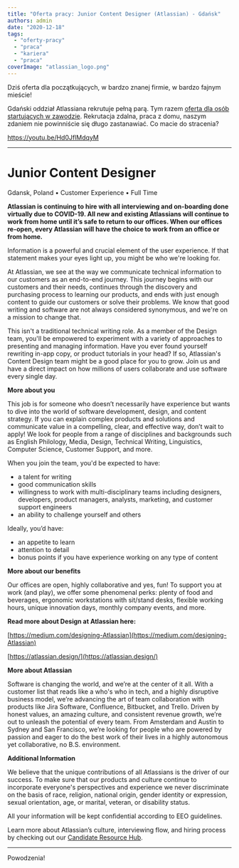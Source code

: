 ```yaml
---
title: "Oferta pracy: Junior Content Designer (Atlassian) - Gdańsk"
authors: admin
date: "2020-12-18"
tags:
  - "oferty-pracy"
  - "praca"
  - "kariera"
  - "praca"
coverImage: "atlassian_logo.png"
---
```


Dziś oferta dla początkujących, w bardzo znanej firmie, w bardzo fajnym mieście!

<!--truncate-->

Gdański oddział Atlassiana rekrutuje pełną parą. Tym razem
[oferta dla osób startujących w zawodzie](https://www.atlassian.com/company/careers/detail/fcd38ab3-427f-4193-9472-1aaa38d1ec4a).
Rekrutacja zdalna, praca z domu, naszym zdaniem nie powinniście się długo
zastanawiać. Co macie do stracenia?

https://youtu.be/Hd0JflMdqyM

---

# Junior Content Designer

Gdansk, Poland • Customer Experience • Full Time

**Atlassian is continuing to hire with all interviewing and on-boarding done
virtually due to COVID-19. All new and existing Atlassians will continue to work
from home until it’s safe to return to our offices. When our offices re-open,
every Atlassian will have the choice to work from an office or from home.**

Information is a powerful and crucial element of the user experience. If that
statement makes your eyes light up, you might be who we're looking for.

At Atlassian, we see at the way we communicate technical information to our
customers as an end-to-end journey. This journey begins with our customers and
their needs, continues through the discovery and purchasing process to learning
our products, and ends with just enough content to guide our customers or solve
their problems. We know that good writing and software are not always considered
synonymous, and we're on a mission to change that.

This isn't a traditional technical writing role. As a member of the Design team,
you'll be empowered to experiment with a variety of approaches to presenting and
managing information. Have you ever found yourself rewriting in-app copy, or
product tutorials in your head? If so, Atlassian's Content Design team might be
a good place for you to grow. Join us and have a direct impact on how millions
of users collaborate and use software every single day.

**More about you**

This job is for someone who doesn’t necessarily have experience but wants to
dive into the world of software development, design, and content strategy. If
you can explain complex products and solutions and communicate value in a
compelling, clear, and effective way, don’t wait to apply! We look for people
from a range of disciplines and backgrounds such as English Philology, Media,
Design, Technical Writing, Linguistics, Computer Science, Customer Support, and
more.

When you join the team, you'd be expected to have:

- a talent for writing
- good communication skills
- willingness to work with multi-disciplinary teams including designers,
  developers, product managers, analysts, marketing, and customer support
  engineers
- an ability to challenge yourself and others

Ideally, you’d have:

- an appetite to learn
- attention to detail
- bonus points if you have experience working on any type of content

**More about our benefits**

Our offices are open, highly collaborative and yes, fun! To support you at work
(and play), we offer some phenomenal perks: plenty of food and beverages,
ergonomic workstations with sit/stand desks, flexible working hours, unique
innovation days, monthly company events, and more.

**Read more about Design at Atlassian here:**

[https://medium.com/designing-Atlassian](https://medium.com/designing-Atlassian)

[https://atlassian.design/](https://atlassian.design/)

**More about Atlassian**

Software is changing the world, and we’re at the center of it all. With a
customer list that reads like a who's who in tech, and a highly disruptive
business model, we’re advancing the art of team collaboration with products like
Jira Software, Confluence, Bitbucket, and Trello. Driven by honest values, an
amazing culture, and consistent revenue growth, we’re out to unleash the
potential of every team. From Amsterdam and Austin to Sydney and San Francisco,
we’re looking for people who are powered by passion and eager to do the best
work of their lives in a highly autonomous yet collaborative, no B.S.
environment.

**Additional Information**

We believe that the unique contributions of all Atlassians is the driver of our
success. To make sure that our products and culture continue to incorporate
everyone's perspectives and experience we never discriminate on the basis of
race, religion, national origin, gender identity or expression, sexual
orientation, age, or marital, veteran, or disability status.

All your information will be kept confidential according to EEO guidelines.

Learn more about Atlassian’s culture, interviewing flow, and hiring process by
checking out
our [Candidate Resource Hub](https://www.atlassian.com/company/careers/resources).

---

Powodzenia!
